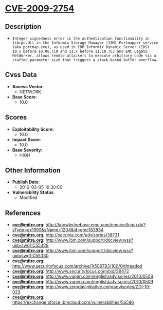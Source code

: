 
# [CVE-2009-2754](http://knowledgebase.emc.com/emcice/login.do?sType=ax1990&sName=1204&id=emc183834)

## Description

- `Integer signedness error in the authentication functionality in librpc.dll in the Informix Storage Manager (ISM) Portmapper service (aka portmap.exe), as used in IBM Informix Dynamic Server (IDS) 10.x before 10.00.TC9 and 11.x before 11.10.TC3 and EMC Legato NetWorker, allows remote attackers to execute arbitrary code via a crafted parameter size that triggers a stack-based buffer overflow.`

## Cvss Data

- **Access Vector**:
  - NETWORK
- **Base Score**:
  - 10.0

## Scores

- **Exploitability Score**:
  - 10.0
- **Impact Score**:
  - 10.0
- **Base Severity**:
  - HIGH

## Other Information

- **Publish Date**:
  - 2010-03-05 16:30:00
- **Vulnerability Status**:
  - Modified

## References

- **cve@mitre.org**: http://knowledgebase.emc.com/emcice/login.do?sType=ax1990&sName=1204&id=emc183834
- **cve@mitre.org**: http://secunia.com/advisories/38731
- **cve@mitre.org**: http://www.ibm.com/support/docview.wss?uid=swg1IC55329
- **cve@mitre.org**: http://www.ibm.com/support/docview.wss?uid=swg1IC55330
- **cve@mitre.org**: http://www.securityfocus.com/archive/1/509793/100/0/threaded
- **cve@mitre.org**: http://www.securityfocus.com/bid/38472
- **cve@mitre.org**: http://www.vupen.com/english/advisories/2010/0508
- **cve@mitre.org**: http://www.vupen.com/english/advisories/2010/0509
- **cve@mitre.org**: http://www.zerodayinitiative.com/advisories/ZDI-10-023
- **cve@mitre.org**: https://exchange.xforce.ibmcloud.com/vulnerabilities/56586
